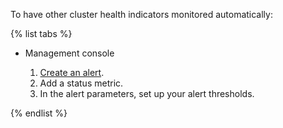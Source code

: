 To have other cluster health indicators monitored automatically:

{% list tabs %}

- Management console

    1. [Create an alert](../../monitoring/operations/alert/create-alert.md).
    1. Add a status metric.
    1. In the alert parameters, set up your alert thresholds.

{% endlist %}
